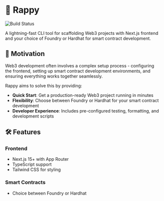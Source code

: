 # 🚀 Rappy

![Build Status](https://github.com/devrapture/rappy/actions/workflows/rust-ci.yml/badge.svg)

A lightning-fast CLI tool for scaffolding Web3 projects with Next.js frontend and your choice of Foundry or Hardhat for smart contract development.

## 🎯 Motivation

Web3 development often involves a complex setup process - configuring the frontend, setting up smart contract development environments, and ensuring everything works together seamlessly. 

Rappy aims to solve this by providing:

- **Quick Start**: Get a production-ready Web3 project running in minutes
- **Flexibility**: Choose between Foundry or Hardhat for your smart contract development
- **Developer Experience**: Includes pre-configured testing, formatting, and development scripts

## 🛠 Features

### Frontend
- Next.js 15+ with App Router
- TypeScript support
- Tailwind CSS for styling

### Smart Contracts
- Choice between Foundry or Hardhat


